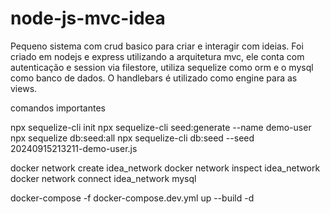 # node-js-mvc-idea
Pequeno sistema com crud basico para criar e interagir com ideias. Foi criado em nodejs e express utilizando a arquitetura mvc, ele conta com autenticação e session via filestore, utiliza sequelize como orm e o mysql como banco de dados. O handlebars é utilizado como engine para as views.


comandos importantes 

npx sequelize-cli init 
npx sequelize-cli seed:generate --name demo-user  
npx sequelize db:seed:all
npx sequelize-cli db:seed --seed 20240915213211-demo-user.js

docker network create idea_network
docker network inspect idea_network
docker network connect idea_network mysql

docker-compose -f docker-compose.dev.yml up --build -d